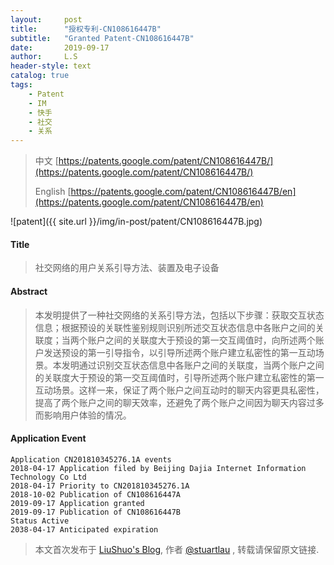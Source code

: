 ```yaml
---
layout:     post
title:      "授权专利-CN108616447B"
subtitle:   "Granted Patent-CN108616447B"
date:       2019-09-17
author:     L.S
header-style: text
catalog: true
tags:
    - Patent
    - IM
    - 快手
    - 社交
    - 关系
---
```

> 中文 [https://patents.google.com/patent/CN108616447B/](https://patents.google.com/patent/CN108616447B/)
>
> English [https://patents.google.com/patent/CN108616447B/en](https://patents.google.com/patent/CN108616447B/en)

![patent]({{ site.url }}/img/in-post/patent/CN108616447B.jpg)
#### Title
> 社交网络的用户关系引导方法、装置及电子设备

#### Abstract
> 本发明提供了一种社交网络的关系引导方法，包括以下步骤：获取交互状态信息；根据预设的关联性鉴别规则识别所述交互状态信息中各账户之间的关联度；当两个账户之间的关联度大于预设的第一交互阈值时，向所述两个账户发送预设的第一引导指令，以引导所述两个账户建立私密性的第一互动场景。本发明通过识别交互状态信息中各账户之间的关联度，当两个账户之间的关联度大于预设的第一交互阈值时，引导所述两个账户建立私密性的第一互动场景。这样一来，保证了两个账户之间互动时的聊天内容更具私密性，提高了两个账户之间的聊天效率，还避免了两个账户之间因为聊天内容过多而影响用户体验的情况。

#### Application Event
```
Application CN201810345276.1A events 
2018-04-17 Application filed by Beijing Dajia Internet Information Technology Co Ltd
2018-04-17 Priority to CN201810345276.1A
2018-10-02 Publication of CN108616447A
2019-09-17 Application granted
2019-09-17 Publication of CN108616447B
Status Active
2038-04-17 Anticipated expiration
```
> 本文首次发布于 [LiuShuo's Blog](https://liushuo.me), 作者 [@stuartlau](http://github.com/stuartlau) ,
转载请保留原文链接.
